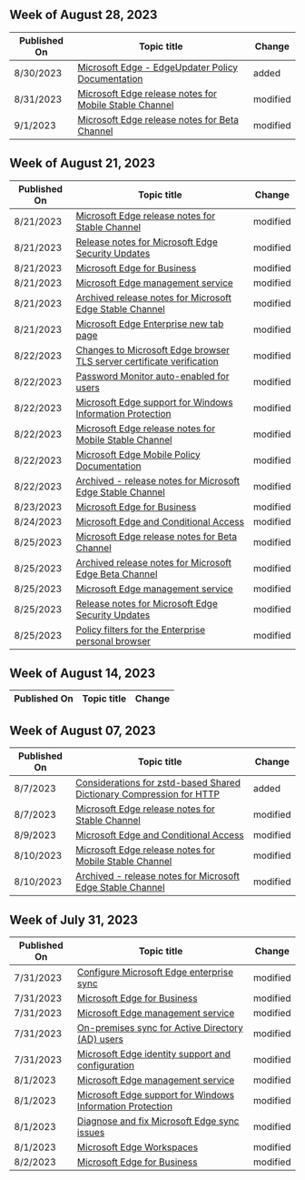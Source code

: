 <!-- This file is generated automatically each week. Changes made to this file will be overwritten.-->



## Week of August 28, 2023


| Published On |Topic title | Change |
|------|------------|--------|
| 8/30/2023 | [Microsoft Edge - EdgeUpdater Policy Documentation](/DeployEdge/microsoft-edge-edgeupdater-policies-mac) | added |
| 8/31/2023 | [Microsoft Edge release notes for Mobile Stable Channel](/DeployEdge/microsoft-edge-relnote-mobile-stable-channel) | modified |
| 9/1/2023 | [Microsoft Edge release notes for Beta Channel](/DeployEdge/microsoft-edge-relnote-beta-channel) | modified |


## Week of August 21, 2023


| Published On |Topic title | Change |
|------|------------|--------|
| 8/21/2023 | [Microsoft Edge release notes for Stable Channel](/DeployEdge/microsoft-edge-relnote-stable-channel) | modified |
| 8/21/2023 | [Release notes for Microsoft Edge Security Updates](/DeployEdge/microsoft-edge-relnotes-security) | modified |
| 8/21/2023 | [Microsoft Edge for Business](/DeployEdge/microsoft-edge-for-business) | modified |
| 8/21/2023 | [Microsoft Edge management service](/DeployEdge/microsoft-edge-management-service) | modified |
| 8/21/2023 | [Archived release notes for Microsoft Edge Stable Channel](/DeployEdge/microsoft-edge-relnote-archive-stable-channel) | modified |
| 8/21/2023 | [Microsoft Edge Enterprise new tab page](/DeployEdge/microsoft-edge-enterprise-ntp) | modified |
| 8/22/2023 | [Changes to Microsoft Edge browser TLS server certificate verification](/DeployEdge/microsoft-edge-security-cert-verification) | modified |
| 8/22/2023 | [Password Monitor auto-enabled for users](/DeployEdge/microsoft-edge-security-password-monitor) | modified |
| 8/22/2023 | [Microsoft Edge support for Windows Information Protection](/DeployEdge/microsoft-edge-security-windows-information-protection) | modified |
| 8/22/2023 | [Microsoft Edge release notes for Mobile Stable Channel](/DeployEdge/microsoft-edge-relnote-mobile-stable-channel) | modified |
| 8/22/2023 | [Microsoft Edge Mobile Policy Documentation](/DeployEdge/microsoft-edge-mobile-policies) | modified |
| 8/22/2023 | [Archived - release notes for Microsoft Edge Stable Channel](/DeployEdge/microsoft-edge-relnote-archive-mobile-stable-channel) | modified |
| 8/23/2023 | [Microsoft Edge for Business](/DeployEdge/microsoft-edge-for-business) | modified |
| 8/24/2023 | [Microsoft Edge and Conditional Access](/DeployEdge/ms-edge-security-conditional-access) | modified |
| 8/25/2023 | [Microsoft Edge release notes for Beta Channel](/DeployEdge/microsoft-edge-relnote-beta-channel) | modified |
| 8/25/2023 | [Archived release notes for Microsoft Edge Beta Channel](/DeployEdge/microsoft-edge-relnote-archive-beta-channel) | modified |
| 8/25/2023 | [Microsoft Edge management service](/DeployEdge/microsoft-edge-management-service) | modified |
| 8/25/2023 | [Release notes for Microsoft Edge Security Updates](/DeployEdge/microsoft-edge-relnotes-security) | modified |
| 8/25/2023 | [Policy filters for the Enterprise personal browser](/DeployEdge/edge-learnmore-personal-browser-policies) | modified |


## Week of August 14, 2023


| Published On |Topic title | Change |
|------|------------|--------|


## Week of August 07, 2023


| Published On |Topic title | Change |
|------|------------|--------|
| 8/7/2023 | [Considerations for zstd-based Shared Dictionary Compression for HTTP](/DeployEdge/learnmore-zsdch-compression) | added |
| 8/7/2023 | [Microsoft Edge release notes for Stable Channel](/DeployEdge/microsoft-edge-relnote-stable-channel) | modified |
| 8/9/2023 | [Microsoft Edge and Conditional Access](/DeployEdge/ms-edge-security-conditional-access) | modified |
| 8/10/2023 | [Microsoft Edge release notes for Mobile Stable Channel](/DeployEdge/microsoft-edge-relnote-mobile-stable-channel) | modified |
| 8/10/2023 | [Archived - release notes for Microsoft Edge Stable Channel](/DeployEdge/microsoft-edge-relnote-archive-mobile-stable-channel) | modified |


## Week of July 31, 2023


| Published On |Topic title | Change |
|------|------------|--------|
| 7/31/2023 | [Configure Microsoft Edge enterprise sync](/DeployEdge/microsoft-edge-enterprise-sync) | modified |
| 7/31/2023 | [Microsoft Edge for Business](/DeployEdge/microsoft-edge-for-business) | modified |
| 7/31/2023 | [Microsoft Edge management service](/DeployEdge/microsoft-edge-management-service) | modified |
| 7/31/2023 | [On-premises sync for Active Directory (AD) users](/DeployEdge/microsoft-edge-on-premises-sync) | modified |
| 7/31/2023 | [Microsoft Edge identity support and configuration](/DeployEdge/microsoft-edge-security-identity) | modified |
| 8/1/2023 | [Microsoft Edge management service](/DeployEdge/microsoft-edge-management-service) | modified |
| 8/1/2023 | [Microsoft Edge support for Windows Information Protection](/DeployEdge/microsoft-edge-security-windows-information-protection) | modified |
| 8/1/2023 | [Diagnose and fix Microsoft Edge sync issues](/DeployEdge/microsoft-edge-troubleshoot-enterprise-sync) | modified |
| 8/1/2023 | [Microsoft Edge Workspaces](/DeployEdge/microsoft-edge-workspaces) | modified |
| 8/2/2023 | [Microsoft Edge for Business](/DeployEdge/microsoft-edge-for-business) | modified |
